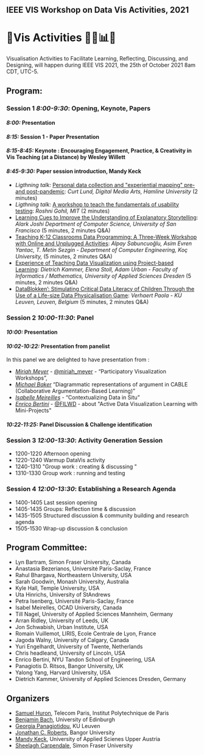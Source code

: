 ## IEEE VIS Workshop on Data Vis Activities, 2021

# 🎉Vis Activities 🍻🧠📊💡
Visualisation Activities to Facilitate Learning, Reflecting, Discussing, and Designing, will happen during IEEE VIS 2021, the 25th of October 2021 8am CDT, UTC-5.


## Program:

### Session 1 _8:00-9:30_: Opening, Keynote, Papers

#### _8:00:_ __Presentation__

#### _8:15:_ __Session 1 - Paper Presentation__

#### _8:15-8:45:_ __Keynote : Encouraging Engagement, Practice, & Creativity in Vis Teaching (at a Distance) by Wesley Willett__

#### _8:45-9:30:_ __Paper session introduction, Mandy Keck__

* _Ligthning talk:_ [Personal data collection and "experiential mapping" pre- and post-pandemic](papers/.pdf): _Curt Lund, Digital Media Arts, Hamline University_ (2 minutes)
* _Ligthning talk:_ [A workshop to teach the fundamentals of usability testing](papers/.pdf): _Roshni Gohil, MIT_ (2 minutes)
* [Learning Cues to Improve the Understanding of Explanatory Storytelling](papers/.pdf): _Alark Joshi Department of Computer Science, University of San Francisco_ (5 minutes, 2 minutes Q&A)
* [Teaching K-12 Classrooms Data Programming: A Three-Week Workshop with Online and Unplugged Activities](papers/.pdf): _Alpay Sabuncuoğlu, Asim Evren Yantac, T. Metin Sezgin - Department of Computer Engineering, Koç University,_ (5 minutes, 2 minutes Q&A)
* [Experience of Teaching Data Visualization using Project-based Learning](papers/.pdf): _Dietrich Kammer, Elena Stoll, Adam Urban - Faculty of Informatics / Mathematics, University of Applied Sciences Dresden_ (5 minutes, 2 minutes Q&A)
* [DataBlokken’: Stimulating Critical Data Literacy of Children Through the Use of a Life-size Data Physicalisation Game](papers/.pdf): _Verhaert Paola - KU Leuven, Leuven, Belgium_ (5 minutes, 2 minutes Q&A)


### Session 2 _10:00-11:30_: Panel

#### _10:00:_ __Presentation__
#### _10:02-10:22:_ __Presentation from panelist__

In this panel we are delighted to have presentation from  : 
* _[Miriah Meyer](https://miriah.github.io/)_ - [@miriah_meyer](https://twitter.com/miriah_meyer) - “Participatory Visualization Workshops”,
* _[Michael Baker](https://scholar.google.com/citations?user=PimAOhsAAAAJ&hl=fr)_  “Diagrammatic representations of argument in CABLE (Collaborative Argumentation-Based Learning)” 
* _[Isabelle Meireilles](https://www2.ocadu.ca/bio/isabel-meirelles-0)_ - “Contextualizing Data in Situ”
* _[Enrico Bertini](http://enrico.bertini.io/)_ - [@FILWD](https://twitter.com/filwd) - about "Active Data Visualization Learning with Mini-Projects"

#### _10:22-11:25:_ __Panel Discussion & Challenge identification__


### Session 3 _12:00-13:30_: Activity Generation Session 
* 1200-1220	Afternoon opening
* 1220-1240	Warmup DataVis activity
* 1240-1310	"Group work : creating & discussing	"
* 1310-1330	Group work : running and testing

### Session 4 _12:00-13:30_: Establishing a Research Agenda
* 1400-1405	Last session opening 
* 1405-1435	Groups: Reflection time & discussion
* 1435-1505	Structured discussion & community building and research agenda
* 1505-1530	Wrap-up discussion & conclusion 

## Program Committee:

* Lyn Bartram, Simon Fraser University, Canada
* Anastasia Bezerianos, Université Paris-Saclay, France
* Rahul Bhargava, Northeastern University, USA
* Sarah Goodwin, Monash University, Australia
* Kyle Hall, Temple University, USA
* Uta Hinrichs, University of StAndrews
* Petra Isenberg, Université Paris-Saclay, France
* Isabel Meirelles, OCAD University, Canada
* Till Nagel, University of Applied Sciences Mannheim, Germany
* Arran Ridley, University of Leeds, UK
* Jon Schwabish, Urban Institute, USA
* Romain Vuillemot, LIRIS, Ecole Centrale de Lyon, France
* Jagoda Walny, University of Calgary, Canada
* Yuri Engelhardt, University of Twente, Netherlands
* Chris headleand, University of Lincoln, USA
* Enrico Bertini, NYU Tandon School of Engineering, USA
* Panagiotis D. Ritsos, Bangor University, UK
* Yalong Yang, Harvard University, USA
* Dietrich Kammer, University of Applied Sciences Dresden, Germany

## Organizers

* [Samuel Huron](https://perso.telecom-paristech.fr/shuron/#!index.md), Telecom Paris, Institut Polytechnique de Paris
* [Benjamin Bach](http://benjbach.me), University of Edinburgh 
* [Georgia Panagiotidou](https://www.kuleuven.be/wieiswie/en/person/00120899), KU Leuven
* [Jonathan C. Roberts](https://www.bangor.ac.uk/computer-science-and-electronic-engineering/staff/jonathan-roberts/en), Bangor University
* [Mandy Keck](http://www.visual-search.org), University of Applied Scienes Upper Austria
* [Sheelagh Carpendale](https://www.cs.sfu.ca/~sheelagh/), Simon Fraser University




